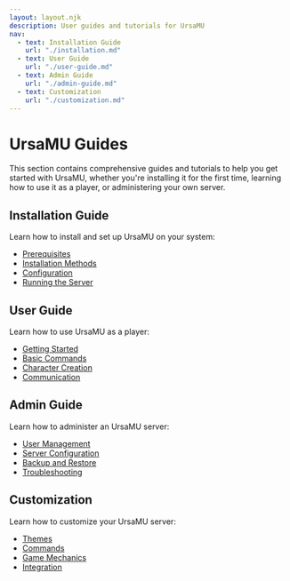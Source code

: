 ```yaml
---
layout: layout.njk
description: User guides and tutorials for UrsaMU
nav:
  - text: Installation Guide
    url: "./installation.md"
  - text: User Guide
    url: "./user-guide.md"
  - text: Admin Guide
    url: "./admin-guide.md"
  - text: Customization
    url: "./customization.md"
---
```


# UrsaMU Guides

This section contains comprehensive guides and tutorials to help you get started with UrsaMU, whether you're installing it for the first time, learning how to use it as a player, or administering your own server.

## Installation Guide

Learn how to install and set up UrsaMU on your system:

- [Prerequisites](./installation.md#prerequisites)
- [Installation Methods](./installation.md#installation-methods)
- [Configuration](./installation.md#configuration)
- [Running the Server](./installation.md#running-the-server)

## User Guide

Learn how to use UrsaMU as a player:

- [Getting Started](./user-guide.md#getting-started)
- [Basic Commands](./user-guide.md#basic-commands)
- [Character Creation](./user-guide.md#character-creation)
- [Communication](./user-guide.md#communication)

## Admin Guide

Learn how to administer an UrsaMU server:

- [User Management](./admin-guide.md#user-management)
- [Server Configuration](./admin-guide.md#server-configuration)
- [Backup and Restore](./admin-guide.md#backup-and-restore)
- [Troubleshooting](./admin-guide.md#troubleshooting)

## Customization

Learn how to customize your UrsaMU server:

- [Themes](./customization.md#themes)
- [Commands](./customization.md#commands)
- [Game Mechanics](./customization.md#game-mechanics)
- [Integration](./customization.md#integration) 